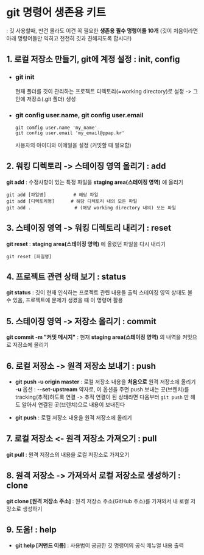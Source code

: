 # git 명령어 생존용 키트

: 깃 사용할때, 딴건 몰라도 이건 꼭 필요한 **생존용 필수 명령어들 10개** (깃이 처음이라면 아래 명령어들만 익히고 천천히 깃과 친해지도록 합시다!)

## 1. 로컬 저장소 만들기, git에 계정 설정 : init, config
- ### git init 
    현재 폴더를 깃이 관리하는 프로젝트 디렉토리(=working directory)로 설정
    -> 그 안에 저장소(.git 폴더) 생성
- ### git config user.name, git config user.email
    ```commandline
    git comfig user.name 'my_name'
    git config user.email 'my_email@ppap.kr'
    ```
    사용자의 아이디와 이메일을 설정 (커밋할 때 필요함) 
    
## 2. 워킹 디렉토리 -> 스테이징 영역 올리기 : add
**git add** : 수정사항이 있는 특정 파일을 **staging area(스테이징 영역)** 에 올리기
```commandline
git add [파일명]          # 해당 파일
git add [디렉토리명]      # 해당 디렉토리 내의 모든 파일
git add .                # (해당 working directory 내의) 모든 파일
```

## 3. 스테이징 영역 -> 워킹 디렉토리 내리기 : reset
**git reset** : **staging area(스테이징 영역)** 에 올렸던 파일을 다시 내리기
```commandline
git reset [파일명]
```

## 4. 프로젝트 관련 상태 보기 : status
**git status** : 깃이 현재 인식하는 프로젝트 관련 내용들 출력
    스테이징 영역 상태도 볼 수 있음, 프로젝트에 문제가 생겼을 때 이 명령어 활용

## 5. 스테이징 영역 -> 저장소 올리기 : commit
**git commit -m "커밋 메시지"** : 현재 **staging area(스테이징 영역)** 의 내역을 커밋으로 저장소에 올리기

## 6. 로컬 저장소 -> 원격 저장소 보내기 : push
- **git push -u origin master** : 로컬 저장소 내용을 **처음으로** 원격 저장소에 올리기  
    **-u** 옵션 : **--set-upstream** 약자로, 이 옵션을 주면 push 보내는 곳(브렌치)를 tracking(추적)하도록 연결
    -> 추적 연결이 된 상태라면 다움부터 ```git push``` 만 해도 알아서 연결된 곳(브렌치)으로 내용이 보내진다  
    
- **git push** : 로컬 저장소 내용을 원격 저장소에 올리기 

## 7. 로컬 저장소 <- 원격 저장소 가져오기 : pull 
**git pull** : 원격 저장소의 내용을 로컬 저장소로 가져오기

## 8. 원격 저장소 -> 가져와서 로컬 저장소로 생성하기 : clone
**git clone [원격 저장소 주소]** : 원격 저장소 주소(GitHub 주소)를 가져와서 내 로컬 저장소로 생성하기

## 9. 도움! : help
- **git help [커맨드 이름]** : 사용법이 궁금한 깃 명령어의 공식 메뉴얼 내용 출력
